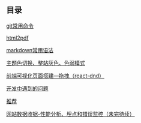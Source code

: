 ## 目录[git常用命令](git常用命令.md)[html2pdf](html2pdf.md)[markdown常用语法](markdown常用语法.md)[主题色切换、整站灰色、色弱模式](主题色切换、整站灰色、色弱模式.md)[前端可视化页面搭建—拖拽（react-dnd）](前端可视化页面搭建—拖拽（react-dnd）.md)[开发中遇到的问题](开发中遇到的问题.md)[推荐](推荐.md)[网站数据收据-性能分析、埋点和错误监控（未完待续）](网站数据收据-性能分析、埋点和错误监控（未完待续）.md)